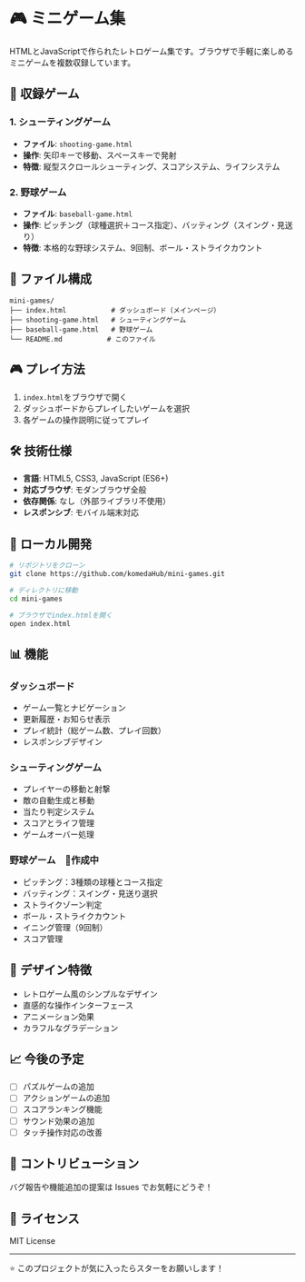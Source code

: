 # 🎮 ミニゲーム集

HTMLとJavaScriptで作られたレトロゲーム集です。ブラウザで手軽に楽しめるミニゲームを複数収録しています。

## 🎯 収録ゲーム

### 1. シューティングゲーム
- **ファイル**: `shooting-game.html`
- **操作**: 矢印キーで移動、スペースキーで発射
- **特徴**: 縦型スクロールシューティング、スコアシステム、ライフシステム

### 2. 野球ゲーム
- **ファイル**: `baseball-game.html`
- **操作**: ピッチング（球種選択＋コース指定）、バッティング（スイング・見送り）
- **特徴**: 本格的な野球システム、9回制、ボール・ストライクカウント

## 📁 ファイル構成

```
mini-games/
├── index.html           # ダッシュボード（メインページ）
├── shooting-game.html   # シューティングゲーム
├── baseball-game.html   # 野球ゲーム
└── README.md           # このファイル
```

## 🎮 プレイ方法

1. `index.html`をブラウザで開く
2. ダッシュボードからプレイしたいゲームを選択
3. 各ゲームの操作説明に従ってプレイ

## 🛠️ 技術仕様

- **言語**: HTML5, CSS3, JavaScript (ES6+)
- **対応ブラウザ**: モダンブラウザ全般
- **依存関係**: なし（外部ライブラリ不使用）
- **レスポンシブ**: モバイル端末対応

## 🔧 ローカル開発

```bash
# リポジトリをクローン
git clone https://github.com/komedaHub/mini-games.git

# ディレクトリに移動
cd mini-games

# ブラウザでindex.htmlを開く
open index.html
```

## 📊 機能

### ダッシュボード
- ゲーム一覧とナビゲーション
- 更新履歴・お知らせ表示
- プレイ統計（総ゲーム数、プレイ回数）
- レスポンシブデザイン

### シューティングゲーム
- プレイヤーの移動と射撃
- 敵の自動生成と移動
- 当たり判定システム
- スコアとライフ管理
- ゲームオーバー処理

### 野球ゲーム　🚧作成中
- ピッチング：3種類の球種とコース指定
- バッティング：スイング・見送り選択
- ストライクゾーン判定
- ボール・ストライクカウント
- イニング管理（9回制）
- スコア管理

## 🎨 デザイン特徴

- レトロゲーム風のシンプルなデザイン
- 直感的な操作インターフェース
- アニメーション効果
- カラフルなグラデーション

## 📈 今後の予定

- [ ] パズルゲームの追加
- [ ] アクションゲームの追加
- [ ] スコアランキング機能
- [ ] サウンド効果の追加
- [ ] タッチ操作対応の改善

## 🤝 コントリビューション

バグ報告や機能追加の提案は Issues でお気軽にどうぞ！

## 📝 ライセンス

MIT License

---

⭐ このプロジェクトが気に入ったらスターをお願いします！

